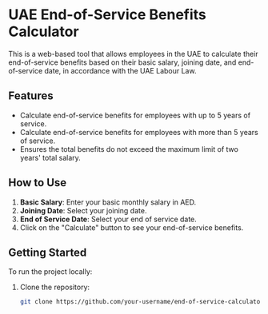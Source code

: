 # UAE End-of-Service Benefits Calculator

This is a web-based tool that allows employees in the UAE to calculate their end-of-service benefits based on their basic salary, joining date, and end-of-service date, in accordance with the UAE Labour Law.

## Features

- Calculate end-of-service benefits for employees with up to 5 years of service.
- Calculate end-of-service benefits for employees with more than 5 years of service.
- Ensures the total benefits do not exceed the maximum limit of two years' total salary.

## How to Use

1. **Basic Salary**: Enter your basic monthly salary in AED.
2. **Joining Date**: Select your joining date.
3. **End of Service Date**: Select your end of service date.
4. Click on the "Calculate" button to see your end-of-service benefits.

## Getting Started

To run the project locally:

1. Clone the repository:
   ```bash
   git clone https://github.com/your-username/end-of-service-calculator.git
